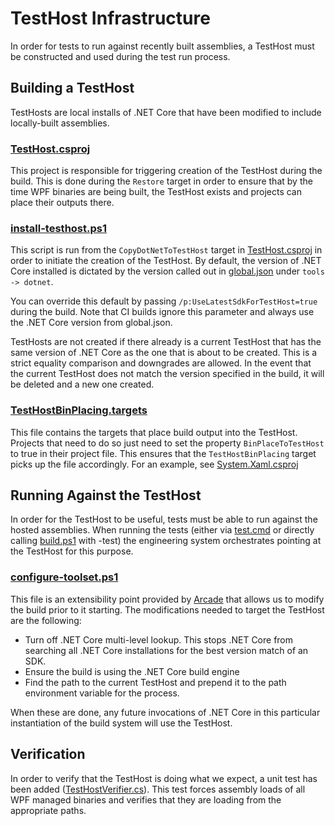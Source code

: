 # TestHost Infrastructure
In order for tests to run against recently built assemblies, a TestHost must be constructed and used during the test run process.
## Building a TestHost
TestHosts are local installs of .NET Core that have been modified to include locally-built assemblies.  
### [TestHost.csproj](https://github.com/dotnet/wpf/tree/master/src/Microsoft.DotNet.Wpf/src/TestHost/TestHost.csproj)
This project is responsible for triggering creation of the TestHost during the build.  This is done during the `Restore` target in order to ensure that 
by the time WPF binaries are being built, the TestHost exists and projects can place their outputs there.
### [install-testhost.ps1](https://github.com/dotnet/wpf/tree/master/eng/install-testhost.ps1)
This script is run from the `CopyDotNetToTestHost` target in [TestHost.csproj](https://github.com/dotnet/wpf/tree/master/test.cmd) 
in order to initiate the creation of the TestHost.  By default, the version of .NET Core installed is dictated by the version called out in [global.json](https://github.com/dotnet/wpf/tree/master/global.json) 
under `tools -> dotnet`. 

You can override this default by passing `/p:UseLatestSdkForTestHost=true` during the build.
Note that CI builds ignore this parameter and always use the .NET Core version from global.json.

TestHosts are not created if there already is a current TestHost that has the same version of .NET Core as the one that is about to be created.  This is a strict 
equality comparison and downgrades are allowed.  In the event that the current TestHost does not match the version specified in the build, it will be deleted and a 
new one created.
### [TestHostBinPlacing.targets](https://github.com/dotnet/wpf/tree/master/src/Microsoft.DotNet.Wpf/TestHostBinPlacing.targets)
This file contains the targets that place build output into the TestHost.  Projects that need to do so just need to set the property `BinPlaceToTestHost` to true
in their project file.  This ensures that the `TestHostBinPlacing` target picks up the file accordingly.  For an example, see [System.Xaml.csproj](https://github.com/dotnet/wpf/tree/master/src/Microsoft.DotNet.Wpf/src/System.Xaml/System.Xaml.csproj)
## Running Against the TestHost
In order for the TestHost to be useful, tests must be able to run against the hosted assemblies.  When running the tests 
(either via [test.cmd](https://github.com/dotnet/wpf/tree/master/test.cmd) or directly calling [build.ps1](https://github.com/dotnet/wpf/tree/master/eng/common/build.ps1) with -test) 
the engineering system orchestrates pointing at the TestHost for this purpose.
### [configure-toolset.ps1](https://github.com/dotnet/wpf/tree/master/eng/configure-toolset.ps1)
This file is an extensibility point provided by [Arcade](https://github.com/dotnet/arcade) that allows us to modify the build prior to it starting. The modifications 
needed to target the TestHost are the following:
* Turn off .NET Core multi-level lookup.  This stops .NET Core from searching all .NET Core installations for the best version match of an SDK.
* Ensure the build is using the .NET Core build engine
* Find the path to the current TestHost and prepend it to the path environment variable for the process.

When these are done, any future invocations of .NET Core in this particular instantiation of the build system will use the TestHost.
## Verification
In order to verify that the TestHost is doing what we expect, a unit test has been added ([TestHostVerifier.cs](https://github.com/dotnet/wpf/tree/master/src/Microsoft.DotNet.Wpf/test/UnitTest/TestHost/TestHostVerifier.cs)).
This test forces assembly loads of all WPF managed binaries and verifies that they are loading from the appropriate paths.
